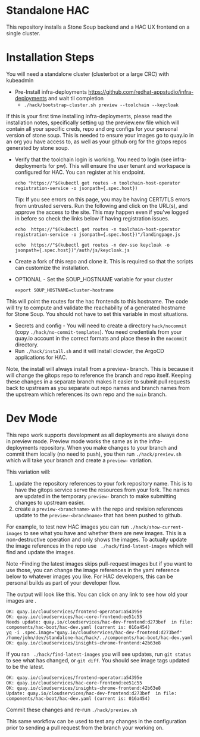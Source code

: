 # Standalone HAC

This repository installs a Stone Soup backend and a HAC UX frontend on a single cluster.

# Installation Steps

You will need a standalone cluster (clusterbot or a large CRC) with kubeadmin


* Pre-Install infra-deployments https://github.com/redhat-appstudio/infra-deployments and wait til completion
  * `./hack/bootstrap-cluster.sh preview --toolchain --keycloak`

If this is your first time installing infra-deployments, please read the installation notes, specifically setting up the preview.env file which will contain all your specific creds, repo and org configs for your personal version of stone soup. This is needed to ensure your images go to quay.io in an org you have access to, as well as your github org for the gitops repos generated by stone soup. 

* Verify that the toolchain login is working. You need to login (see infra-deployments for pw). This will ensure the user tenant and workspace is configured for HAC. You can register at his endpoint. 

    `echo "https://"$(kubectl get routes -n toolchain-host-operator registration-service -o jsonpath={.spec.host})`

  Tip: If you see errors on this page, you may be having CERT/TLS errors from untrusted servers.
  Run the following and click on the URL(s), and approve the access to the site. This may happen even if you've logged in before so check the links below if having registration issues. 
  
  `echo  https://"$(kubectl get routes -n toolchain-host-operator registration-service -o jsonpath={.spec.host})"/landingpage.js`
  
  `echo  https://"$(kubectl get routes -n dev-sso keycloak -o jsonpath={.spec.host})"/auth/js/keycloak.js`
  

* Create a fork of this repo and clone it. This is required so that the scripts can customize the installation.
* OPTIONAL - Set the SOUP_HOSTNAME variable for your cluster

   `export SOUP_HOSTNAME=cluster-hostname` 

This will point the routes for the hac frontends to this hostname.
The code will try to compute and validate the reachability of a generated hostname for Stone Soup. You should not have to set this variable in most situations.

* Secrets and config - You will need to create a directory `hack/nocommit`  (copy `./hack/no-commit-templates`).
You need credentials from your quay.io account in the correct formats and place these in the `nocommit` directory.
* Run `./hack/install.sh` and it will install clowder, the ArgoCD applications for HAC.

Note, the install will always install from a preview- branch.
This is because it will change the gitops repo to reference the branch and repo itself.
Keeping these changes in a separate branch makes it easier to submit pull requests back to upstream as you separate out repo names and branch names from the upstream which references its own repo and the `main` branch.



# Dev Mode

This repo work supports development as all deployments are always done in preview mode.
Preview mode works the same as in the infra-deployments repository. When you make changes to your branch and commit them locally (no need to push), you then run `./hack/preview.sh` which will take your branch and create a `preview-` variation. 

This variation will:
 1. update the repository references to your fork repository name. This is to have the gitops service serve the resources from your fork. The names are updated in the temporary `preview-` branch to make submitting changes to upstream easier.
 2. create a `preview-<branchname>` with the repo and revision references update to the `preview-<branchname>` that has been pushed to github.  

For example, to test new HAC images you can run `./hack/show-current-images` to see what you have and whether there are new images. This is a non-destructive operation and only shows the images.  To actually update the image references in the repo use ` ./hack/find-latest-images` which will find and update the images.

Note -Finding the latest images skips pull-request images but if you want to use those, you can change the image references in the yaml reference below to whatever images you like. For HAC developers, this can be personal builds as part of your developer flow. 

The output will look like this. You can click on any link to see how old your images are . 
```
OK: quay.io/cloudservices/frontend-operator:a54395e
OK: quay.io/cloudservices/hac-core-frontend:ee51c55
Needs update: quay.io/cloudservices/hac-dev-frontend:d273bef  in file: components/hac-boot/hac-dev.yaml (current is: 016a454)
yq -i .spec.image="quay.io/cloudservices/hac-dev-frontend:d273bef" /home/john/dev/standalone-hac/hack/../components/hac-boot/hac-dev.yaml
OK: quay.io/cloudservices/insights-chrome-frontend:42b63e8
```

If you ran   ` ./hack/find-latest-images` you will see updates, run `git status` to see what has changed, or `git diff`. You should see image tags updated to be the latest. 

```
OK: quay.io/cloudservices/frontend-operator:a54395e
OK: quay.io/cloudservices/hac-core-frontend:ee51c55
OK: quay.io/cloudservices/insights-chrome-frontend:42b63e8
Update: quay.io/cloudservices/hac-dev-frontend:d273bef  in file: components/hac-boot/hac-dev.yaml (current is: 016a454)
```

Commit these changes and re-run `./hack/preview.sh`

This same workflow can be used to test any changes in the configuration prior to sending a pull request from the branch your working on. 



 

